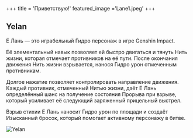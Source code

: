 +++
title = 'Приветствую!'
featured_image ='Lane1.jpeg'
+++
## Yelan

Е Лань — это играбельный Гидро персонаж в игре Genshin Impact.

Её элементальный навык позволяет ей быстро двигаться и тянуть Нить жизни, которая отмечает противников на её пути. После окончания движения Нить жизни взрывается, нанося Гидро урон отмеченным противникам.

Долгое нажатие позволяет контролировать направление движения. Каждый противник, отмеченный Нитью жизни, даёт Е Лань определённый шанс на получение состояния Прорыва при взрыве, который усиливает её следующий заряженный прицельный выстрел.

Взрыв стихии Е Лань наносит Гидро урон по площади и создаёт Изысканный бросок, который помогает активному персонажу в битве.

![Yelan](https://sun9-10.userapi.com/impg/TTYEJDmPfbmdT5DaTKiPS4sMm6aP3buk5DmkoA/CMmjlRJK_Ns.jpg?size=1280x800&quality=96&sign=9aef2a809631494b72e06e0cec572d7d&c_uniq_tag=f5SU6ZaWa3d9lc0Jg4JHfgUunVLZkVgqu8BIt2K6VwE&type=album)
